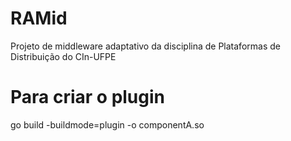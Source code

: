 # RAMid
Projeto de middleware adaptativo da disciplina de Plataformas de Distribuição do CIn-UFPE


# Para criar o plugin
go build -buildmode=plugin -o componentA.so